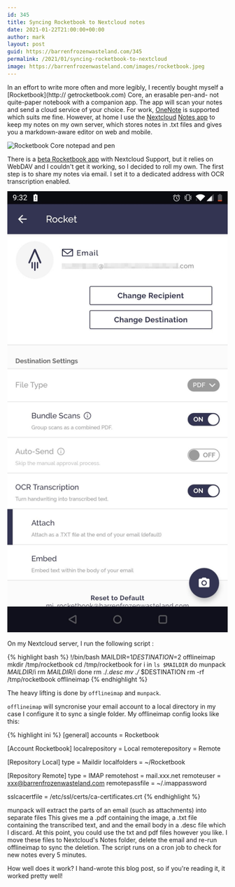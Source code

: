 ```yaml
---
id: 345
title: Syncing Rocketbook to Nextcloud notes
date: 2021-01-22T21:00:00+00:00
author: mark
layout: post
guid: https://barrenfrozenwasteland.com/345
permalink: /2021/01/syncing-rocketbook-to-nextcloud
image: https://barrenfrozenwasteland.com/images/rocketbook.jpeg
---
```

In an effort to write more often and more legibly,
I recently bought myself a [Rocketbook](http://
getrocketbook.com) Core, an erasable pen-and-
not quite-paper notebook with a companion
app. The app will scan your notes and send
a cloud service of your choice. For
work, [OneNote](https://www.onenote.com/) is supported which suits me
fine. However, at home I use the [Nextcloud](https://nextcloud.com/)
[Notes app](https://apps.nextcloud.com/apps/notes) to keep my notes on my own
server, which stores notes in .txt files and gives you a markdown-aware editor on web and mobile.

![Rocketbook Core notepad and pen](/images/rocketbook.jpeg)

There is a [beta Rocketbook app](https://play.google.com/apps/testing/com.rb.rocketbook) with Nextcloud
Support, but it relies on WebDAV and I couldn't
get it working, so I decided to roll my own.
The first step is to share my notes via
email. I set it to a dedicated address with
OCR transcription enabled.

![Rocketbook settings screen](/images/rb_settings.jpeg)

On my Nextcloud server, I run the following script :

{% highlight bash %}
!/bin/bash
MAILDIR=$1
DESTINATION=$2
offlineimap
mkdir /tmp/rocketbook
cd /tmp/rocketbook
for i in `ls $MAILDIR`
do
    munpack $MAILDIR/$i
    rm $MAILDIR/$i
done
rm ./*.desc
mv ./* $DESTINATION
rm -rf /tmp/rocketbook
offlineimap
{% endhighlight %}

The heavy lifting is done by `offlineimap` and
`munpack`.

`offlineimap` will syncronise your email
account to a local directory in my case
I configure it to sync a single folder.
My offlineimap config looks like this:

{% highlight ini %}
[general]
accounts = Rocketbook

[Account Rocketbook]
localrepository = Local
remoterepository = Remote

[Repository Local]
type = Maildir
localfolders = ~/Rocketbook

[Repository Remote]
type = IMAP
remotehost = mail.xxx.net
remoteuser = xxx@barrenfrozenwasteland.com
remotepassfile = ~/.imappassword

sslcacertfile = /etc/ssl/certs/ca-certificates.crt
{% endhighlight %}

munpack will extract the parts of an email
(such as attachments) into separate files
This gives me a .pdf containing the image,
a .txt file containing the transcribed text,
and and the email body in a .desc file
which I discard.
At this point, you could use the txt and pdf files however you like.
I move these files to
Nextcloud's Notes folder, delete the email
and re-run offlineimap to sync the deletion.
The script runs on a cron job to check for new notes every 5 minutes.

How well does it work? I hand-wrote this
blog post, so if you're reading it, it
worked pretty well!